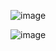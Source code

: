 ![image](https://github.com/user-attachments/assets/4c73ccfc-644f-440a-8791-1168df47d102)

![image](https://github.com/user-attachments/assets/f04f3350-a0bd-417c-a221-e210f78839a6)
